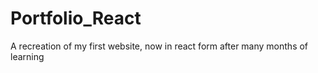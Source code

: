 # Portfolio_React
A recreation of my first website, now in react form after many months of learning

